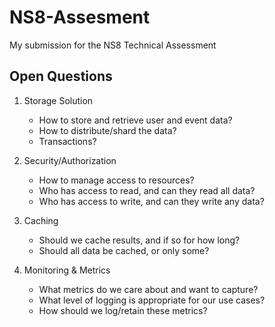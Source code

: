 # NS8-Assesment
My submission for the NS8 Technical Assessment

Open Questions
---------------

1. Storage Solution 
    * How to store and retrieve user and event data?
    * How to distribute/shard the data?
    * Transactions?
    
2. Security/Authorization
    * How to manage access to resources?
    * Who has access to read, and can they read all data?
    * Who has access to write, and can they write any data?
    
3. Caching
    * Should we cache results, and if so for how long?
    * Should all data be cached, or only some?
    
4. Monitoring & Metrics
    * What metrics do we care about and want to capture?
    * What level of logging is appropriate for our use cases?
    * How should we log/retain these metrics?